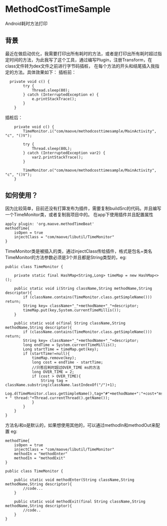 # MethodCostTimeSample
Android耗时方法打印
## 背景
最近在做启动优化，我需要打印出所有耗时的方法，或者是打印出所有耗时超过指定时间的方法，为此我写了这个工具，通过编写Plugin，注册Transform，在class文件转为dex文件之前进行字节码插桩，
在每个方法的开头和结尾插入我指定的方法。具体效果如下：
插桩前：
```
  private void c() {
        try {
            Thread.sleep(80);
        } catch (InterruptedException e) {
            e.printStackTrace();
        }
    }
```
插桩后：
```
    private void c() {
        TimeMonitor.i("com/maove/methodcosttimesample/MainActivity", "c", "()V");

        try {
            Thread.sleep(80L);
        } catch (InterruptedException var2) {
            var2.printStackTrace();
        }

        TimeMonitor.o("com/maove/methodcosttimesample/MainActivity", "c", "()V");
    }
```
## 如何使用？
因为比较简单，目前还没有打算发布为插件，需要复制buildSrc的代码。并且编写一个TimeMonitor类，或者复制我项目中的。
在app下使用插件并且配置属性
```
apply plugin: 'org.maove.methodTimeBeat'
methodTime{
    isOpen = true
    injectClass = "com/maove/libutil/TimeMonitor"
}
```
TimeMonitor类是被插入的类，通过injectClass传给插件，格式是包名+类名 TimeMonitor的方法参数必须是3个并且都是String类型的，eg:
```
public class TimeMonitor {

    private static final HashMap<String,Long> timeMap = new HashMap<>();

    public static void i(String className,String methodName,String descriptor){
        if (className.contains(TimeMonitor.class.getSimpleName())) return;
        String key= className+"_"+methodName+"_"+descriptor;
        timeMap.put(key,System.currentTimeMillis());
    }

    public static void o(final String className,String methodName,String descriptor){
        if (className.contains(TimeMonitor.class.getSimpleName())) return;
        String key= className+"_"+methodName+"_"+descriptor;
        long endTime = System.currentTimeMillis();
        Long startTime = timeMap.get(key);
        if (startTime!=null){
            timeMap.remove(key);
            long cost = endTime - startTime;
            //只答应耗时超过OVER_TIME ms的方法
            long OVER_TIME = 2;
            if (cost > OVER_TIME){
                String tag = className.substring(className.lastIndexOf("/")+1);
                Log.d(TimeMonitor.class.getSimpleName(),tag+"#"+methodName+":"+cost+"ms" + " thread:"+Thread.currentThread().getName());
            }
        }
    }
}
```
方法名i和o是默认的，如果想使用其他的，可以通过methodIn和methodOut来配置 eg:
```
methodTime{
    isOpen = true
    injectClass = "com/maove/libutil/TimeMonitor"
    methodIn = "methodEnter"
    methodIn = "methodExit"
}
```

```
public class TimeMonitor {

    public static void methodEnter(String className,String methodName,String descriptor){
        //code...
    }

    public static void methodExit(final String className,String methodName,String descriptor){
        //code..
    }
}
```